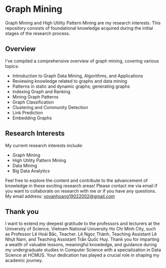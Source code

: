 # Graph Mining

Graph Mining and High Utility Pattern Mining are my research interests. This repository consists of foundational knowledge acquired during the initial stages of the research process.

## Overview

I've compiled a comprehensive overview of graph mining, covering various topics:

- Introduction to Graph Data Mining, Algorithms, and Applications
- Reviewing knowledge related to graphs and data mining
- Patterns in static and dynamic graphs; generating graphs
- Indexing Graph and Ranking
- Mining Graph Patterns
- Graph Classification
- Clustering and Community Detection
- Link Prediction
- Embedding Graphs

## Research Interests

My current research interests include:

- Graph Mining
- High Utility Pattern Mining
- Data Mining
- Big Data Analytics

Feel free to explore the content and contribute to the advancement of knowledge in these exciting research areas!
Please contact me via email if you want to collaborate on research with me or if you have any questions.
My email address: vovanhoang19022002@gmail.com

## Thank you

I want to extend my deepest gratitude to the professors and lecturers at the University of Science, Vietnam National University Ho Chi Minh City, such as Professor Lê Hoài Bắc, Teacher. Lê Ngọc Thành, Teaching Assistant Lê Nhựt Nam, and Teaching Assistant Trần Quốc Huy. Thank you for imparting a wealth of valuable lessons, meaningful knowledge, and guidance during my undergraduate studies in Computer Science with a specialization in Data Science at HCMUS. Your dedication has played a crucial role in shaping my academic journey.


